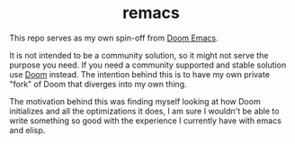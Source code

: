 <div align="center">

# remacs

</div>

This repo serves as my own spin-off from [Doom Emacs](https://github.com/rmcsemacs/rmcsemacs).  

It is not intended to be a community solution, so it might not serve the purpose you need.
If you need a community supported and stable solution use [Doom](https://github.com/rmcsemacs/rmcsemacs) instead.
The intention behind this is to have my own private "fork" of Doom that diverges into my own thing.  

The motivation behind this was finding myself looking at how Doom initializes and all the optimizations it does,
I am sure I wouldn't be able to write something so good with the experience I currently have with emacs and elisp.

